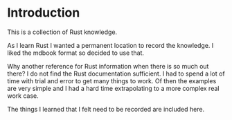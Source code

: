 # Introduction
This is a collection of Rust knowledge. 

As I learn Rust I wanted a permanent location to record the knowledge.  I liked the mdbook format so
decided to use that.

Why another reference for Rust information when there is so much out there? I do not find the Rust
documentation sufficient. I had to spend a lot of time with trial and error to get many things to work.
Of then the examples are very simple and I had a hard time extrapolating to a more complex real work case.

The things I learned that I felt need to be recorded are included here.